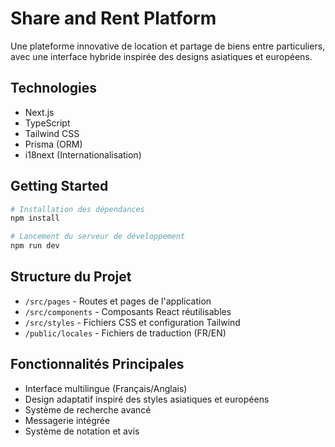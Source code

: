 # Share and Rent Platform

Une plateforme innovative de location et partage de biens entre particuliers, avec une interface hybride inspirée des designs asiatiques et européens.

## Technologies

- Next.js
- TypeScript
- Tailwind CSS
- Prisma (ORM)
- i18next (Internationalisation)

## Getting Started

```bash
# Installation des dépendances
npm install

# Lancement du serveur de développement
npm run dev
```

## Structure du Projet

- `/src/pages` - Routes et pages de l'application
- `/src/components` - Composants React réutilisables
- `/src/styles` - Fichiers CSS et configuration Tailwind
- `/public/locales` - Fichiers de traduction (FR/EN)

## Fonctionnalités Principales

- Interface multilingue (Français/Anglais)
- Design adaptatif inspiré des styles asiatiques et européens
- Système de recherche avancé
- Messagerie intégrée
- Système de notation et avis